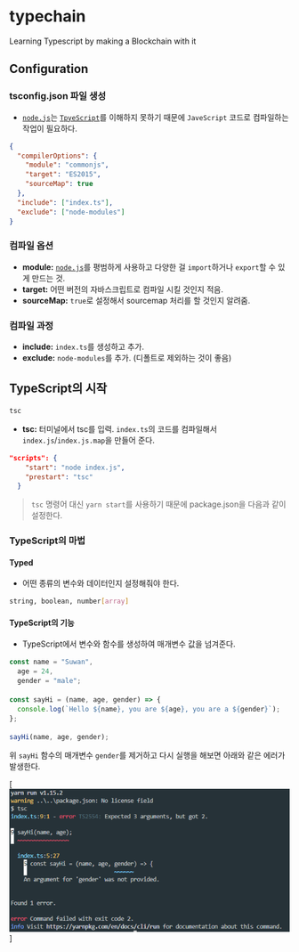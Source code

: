 # typechain

Learning Typescript by making a Blockchain with it

## Configuration

### tsconfig.json 파일 생성

- [`node.js`](https://nodejs.org/ko/)는 [`TpyeScript`](https://www.typescriptlang.org/)를 이해하지 못하기 때문에 `JaveScript` 코드로 컴파일하는 작업이 필요하다.

```json
{
  "compilerOptions": {
    "module": "commonjs",
    "target": "ES2015",
    "sourceMap": true
  },
  "include": ["index.ts"],
  "exclude": ["node-modules"]
}
```

### 컴파일 옵션

- **module:** [`node.js`](https://nodejs.org/ko/)를 평범하게 사용하고 다양한 걸 `import`하거나 `export`할 수 있게 만드는 것.
- **target:** 어떤 버전의 자바스크립트로 컴파일 시킬 것인지 적음.
- **sourceMap:** `true`로 설정해서 sourcemap 처리를 할 것인지 알려줌.

### 컴파일 과정

- **include:** `index.ts`를 생성하고 추가.
- **exclude:** `node-modules`를 추가. (디폴트로 제외하는 것이 좋음)

## TypeScript의 시작

```sh
tsc
```

- **tsc:** 터미널에서 tsc를 입력. `index.ts`의 코드를 컴파일해서 `index.js`/`index.js.map`을 만들어 준다.

```json
"scripts": {
    "start": "node index.js",
    "prestart": "tsc"
  }
```

> `tsc` 명령어 대신 `yarn start`를 사용하기 때문에 package.json을 다음과 같이 설정한다.

### TypeScript의 마법

#### Typed

- 어떤 종류의 변수와 데이터인지 설정해줘야 한다.

```sh
string, boolean, number[array]
```

#### TypeScript의 기능

- TypeScript에서 변수와 함수를 생성하여 매개변수 값을 넘겨준다.

```ts
const name = "Suwan",
  age = 24,
  gender = "male";

const sayHi = (name, age, gender) => {
  console.log(`Hello ${name}, you are ${age}, you are a ${gender}`);
};

sayHi(name, age, gender);
```

위 `sayHi` 함수의 매개변수 `gender`를 제거하고 다시 실행을 해보면 아래와 같은 에러가 발생한다.

[![](img/error.png)]
